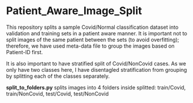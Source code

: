 # Patient_Aware_Image_Split
This repository splits a sample Covid/Normal classification dataset into validation and training sets in a patient aware manner. It is important not to split images of the same patient between the sets (to avoid overfitting); therefore, we have used meta-data file to group the images based on Patient-ID first. 

It is also important to have stratified split of Covid/NonCovid cases. As we only have two classes here, I have disentagled stratification from grouping by splitting each of the classes separately. 

**split_to_folders.py** splits images into 4 folders inside splitted: train/Covid, train/NonCovid, test/Covid, test/NonCovid
